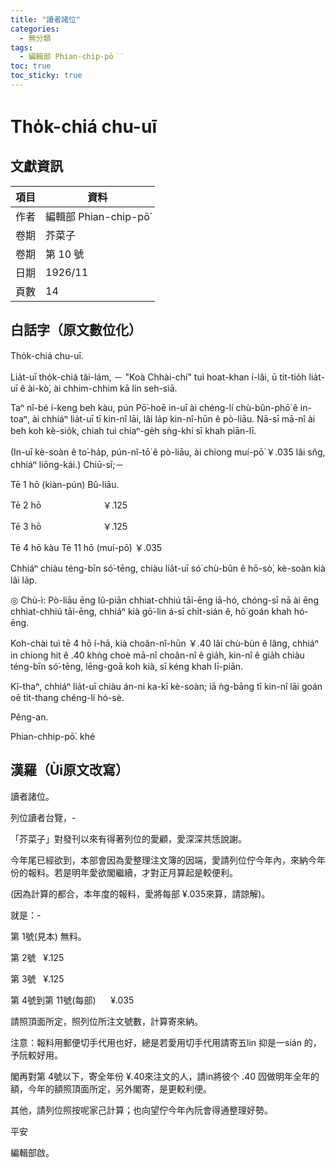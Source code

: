 ```yaml
---
title: "讀者諸位"
categories:
  - 無分類
tags:
  - 編輯部 Phian-chip-pō͘͘
toc: true
toc_sticky: true
---
```


# Tho̍k-chiá chu-uī

## 文獻資訊

| 項目 | 資料 |
|---|---|
| 作者 | 編輯部 Phian-chip-pō͘͘ |
| 卷期 | 芥菜子 |
| 卷期 | 第 10 號 |
| 日期 | 1926/11 |
| 頁數 | 14 |

## 白話字（原文數位化）

Tho̍k-chiá chu-uī.

Lia̍t-uī tho̍k-chiá tâi-lám, － "Koà Chhài-chí" tuì hoat-khan í-lâi, ū tit-tio̍h lia̍t-uī ê ài-kò͘, ài chhim-chhim kā lín seh-siā.

Taⁿ nî-bé í-keng beh kàu, pún Pō͘-hoē in-uī ài chéng-lí chù-bûn-phō͘ ê in-toaⁿ, ài chhiáⁿ lia̍t-uī tī kin-nî lāi, lâi la̍p kin-nî-hūn ê pò-liāu. Nā-sī mā-nî ài beh koh kè-sio̍k, chiah tuì chiaⁿ-ge̍h sǹg-khí sī khah piān-lī.

(In-uī kè-soàn ê to͘-ha̍p, pún-nî-tō͘ ê pò-liāu, ài chiong muí-pō͘ ￥.035 lâi sn̂g, chhiáⁿ liōng-kái.) Chiū-sī;－

Tē 1 hō (kiàn-pún) Bû-liāu.

Tē 2 hō                         ￥.125

Tē 3 hō                         ￥.125

Tē 4 hō kàu Tē 11 hō (muí-pō͘) ￥.035

Chhiáⁿ chiàu téng-bīn só͘-tēng, chiàu lia̍t-uī só͘ chù-bûn ê hō-sò͘, kè-soàn kià lâi la̍p.

◎ Chù-ì: Pò-liāu ēng Iû-piān chhiat-chhiú tāi-ēng iā-hó, chóng-sī nā ài ēng chhiat-chhiú tāi-ēng, chhiáⁿ kià gō͘-lin á-sī chi̍t-sián ê, hō͘ goán khah hó-ēng.

Koh-chài tuì tē 4 hō í-hā, kià choân-nî-hūn ￥.40 lâi chù-bùn ê lâng, chhiáⁿ in chiong hit ê .40 khǹg choè mā-nî choân-nî ê gia̍h, kin-nî ê gia̍h chiàu téng-bīn só͘-tēng, lēng-goā koh kià, sī kéng khah lī-piān.

Kî-thaⁿ, chhiáⁿ lia̍t-uī chiàu án-ni ka-kī kè-soàn; iā ǹg-bāng tī kin-nî lāi goán oē tit-thang chéng-lí hó-sè.

Pêng-an.

Phian-chhip-pō͘. khé

## 漢羅（Ùi原文改寫）

讀者諸位。

列位讀者台覽，-

「芥菜子」對發刊以來有得著列位的愛顧，愛深深共恁說謝。

今年尾已經欲到，本部會因為愛整理注文簿的因端，愛請列位佇今年內，來納今年份的報料。若是明年愛欲閣繼續，才對正月算起是較便利。

(因為計算的都合，本年度的報料，愛將每部 ¥.035來算，請諒解)。

就是：-

第 1號(見本) 無料。

第 2號   ¥.125

第 3號   ¥.125

第 4號到第 11號(每部)      ¥.035

請照頂面所定，照列位所注文號數，計算寄來納。

注意：報料用郵便切手代用也好，總是若愛用切手代用請寄五lin 抑是一sián 的，予阮較好用。

閣再對第 4號以下，寄全年份 ¥.40來注文的人，請in將彼个 .40 囥做明年全年的額，今年的額照頂面所定，另外閣寄，是更較利便。

其他，請列位照按呢家己計算；也向望佇今年內阮會得通整理好勢。

平安

編輯部啟。
